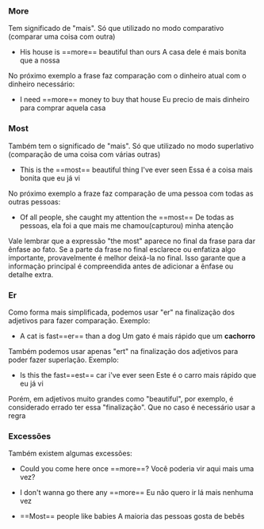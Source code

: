### More
Tem significado de "mais". Só que utilizado no modo comparativo (comparar uma coisa com outra)

- His house is ==more== beautiful than ours
	A casa dele é mais bonita que a nossa

No próximo exemplo a frase faz comparação com o dinheiro atual com o dinheiro necessário:

- I need ==more== money to buy that house
	Eu precio de mais dinheiro para comprar aquela casa
### Most
Também tem o significado de "mais". Só que utilizado no modo superlativo (comparação de uma coisa com várias outras)

- This is the ==most== beautiful thing I've ever seen
	Essa é a coisa mais bonita que eu já vi

No próximo exemplo a fraze faz comparação de uma pessoa com todas as outras pessoas:

- Of all people, she caught my attention the ==most==
	De todas as pessoas, ela foi a que mais me chamou(capturou) minha atenção

Vale lembrar que a expressão "the most" aparece no final da frase para dar ênfase ao fato. Se a parte da frase no final esclarece ou enfatiza algo importante, provavelmente é melhor deixá-la no final. Isso garante que a informação principal é compreendida antes de adicionar a ênfase ou detalhe extra.
### Er
Como forma mais simplificada, podemos usar "er" na finalização dos adjetivos para fazer comparação. Exemplo:

- A cat is fast==er== than a dog
	Um gato é mais rápido que um **cachorro**

Também podemos usar apenas "ert" na finalização dos adjetivos para poder fazer superlação. Exemplo:

 - Is this the fast==est== car i've ever seen
	 Este é o carro mais rápido que eu já vi

Porém, em adjetivos muito grandes como "beautiful", por exemplo, é considerado errado ter essa "finalização". Que no caso é necessário usar a regra

### Excessões
Também existem algumas excessões:

- Could you come here once ==more==?
	Você poderia vir aqui mais uma vez?

- I don't wanna go there any ==more==
	Eu não quero ir lá mais nenhuma vez

- ==Most== people like babies
	A maioria das pessoas gosta de bebês